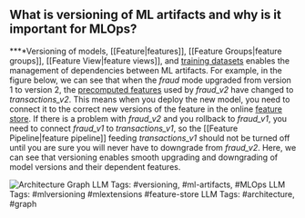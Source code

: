 **What is versioning of ML artifacts and why is it important for MLOps?**
-------------------------------------------------------------------------

**‍**Versioning of models, [[Feature|features]], [[Feature Groups|feature groups]], [[Feature View|feature views]], and [training datasets](https://www.hopsworks.ai/dictionary/train-training-set) enables the management of dependencies between ML artifacts. For example, in the figure below, we can see that when the *fraud* mode upgraded from version 1 to version 2, the [precomputed features](http://www.hopsworks.ai/dictionary/precomputed-features) used by *fraud\_v2* have changed to *transactions\_v2*. This means when you deploy the new model, you need to connect it to the correct new versions of the feature in the online [feature store](https://www.hopsworks.ai/dictionary/feature-store). If there is a problem with *fraud\_v2* and you rollback to *fraud\_v1*, you need to connect *fraud\_v1* to *transactions\_v1*, so the [[Feature Pipeline|feature pipeline]] feeding *transactions\_v1* should not be turned off until you are sure you will never have to downgrade from *fraud\_v2*. Here, we can see that versioning enables smooth upgrading and downgrading of model versions and their dependent features.

![Architecture Graph](https://assets.website-files.com/618399cd49d125734c8dec95/64369e0552823ed98c65313c_CloUn_JrsnlnL-C5EGQZLiUZBt_kUryVSee67i6JX8iMQ5-YzcvPdoJecaMQVuGAIkkDj5_VgCrt4nCpkihzcOppAd-WF5WlU3v4sVscDxD1pa5m9xu82PctPfHab5c9nuEutHS59p8Pcz5pblpU4g.png)
LLM Tags:  #versioning, #ml-artifacts, #MLOps
LLM Tags:  #mlversioning #mlextensions #feature-store 
LLM Tags:  #architecture, #graph